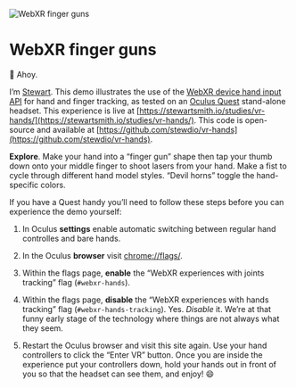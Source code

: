 ![WebXR finger guns](./media/vr-hands.gif "WebXR finger guns")  


WebXR finger guns
========================================================================
👋 Ahoy.  
  
I’m [Stewart](https://stewartsmith.io).
This demo illustrates the use of the
[WebXR device hand input API](https://github.com/immersive-web/webxr-hand-input/blob/master/explainer.md)
for hand and finger tracking,
as tested on an
[Oculus Quest](https://www.oculus.com/quest/)
stand-alone headset.
This experience is live at 
[https://stewartsmith.io/studies/vr-hands/](https://stewartsmith.io/studies/vr-hands/).
This code is open-source and available at
[https://github.com/stewdio/vr-hands](https://github.com/stewdio/vr-hands).  
  
  
**Explore**.
Make your hand into a “finger gun” shape then tap your thumb down 
onto your middle finger to shoot lasers from your hand. Make a fist to 
cycle through different hand model styles. “Devil horns” toggle the 
hand-specific colors.
  
  
If you have a Quest handy
you’ll need to follow these steps before you can 
experience the demo yourself:

1. In Oculus **settings**
enable automatic switching between regular hand controlles
and bare hands.

2. In the Oculus **browser**
visit [chrome://flags/](chrome://flags/).

3. Within the flags page, **enable** the 
“WebXR experiences with joints tracking” flag
(`#webxr-hands`).

4. Within the flags page, **disable** 
the “WebXR experiences with hands tracking” flag
(`#webxr-hands-tracking`).
Yes. _Disable_ it.
We’re at that funny early stage of the technology where 
things are not always what they seem.

5. Restart the Oculus browser
and visit this site again.
Use your hand controllers 
to click the “Enter VR” button.
Once you are inside the experience put your controllers down,
hold your hands out in front of you 
so that the headset can see them,
and enjoy! 😄



